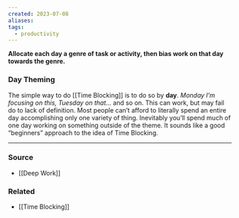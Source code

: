 ```yaml
---
created: 2023-07-08
aliases: 
tags:
  - productivity
---
```

**Allocate each day a genre of task or activity, then bias work on that day towards the genre.**

### Day Theming

The simple way to do [[Time Blocking]] is to do so by **day**. *Monday I’m focusing on this, Tuesday on that...* and so on. This can work, but may fail do to lack of definition. Most people can’t afford to literally spend an entire day accomplishing only one variety of thing. Inevitably you’ll spend much of one day working on something outside of the theme. It sounds like a good “beginners” approach to the idea of Time Blocking. 

****
### Source
- [[Deep Work]]

### Related
- [[Time Blocking]]